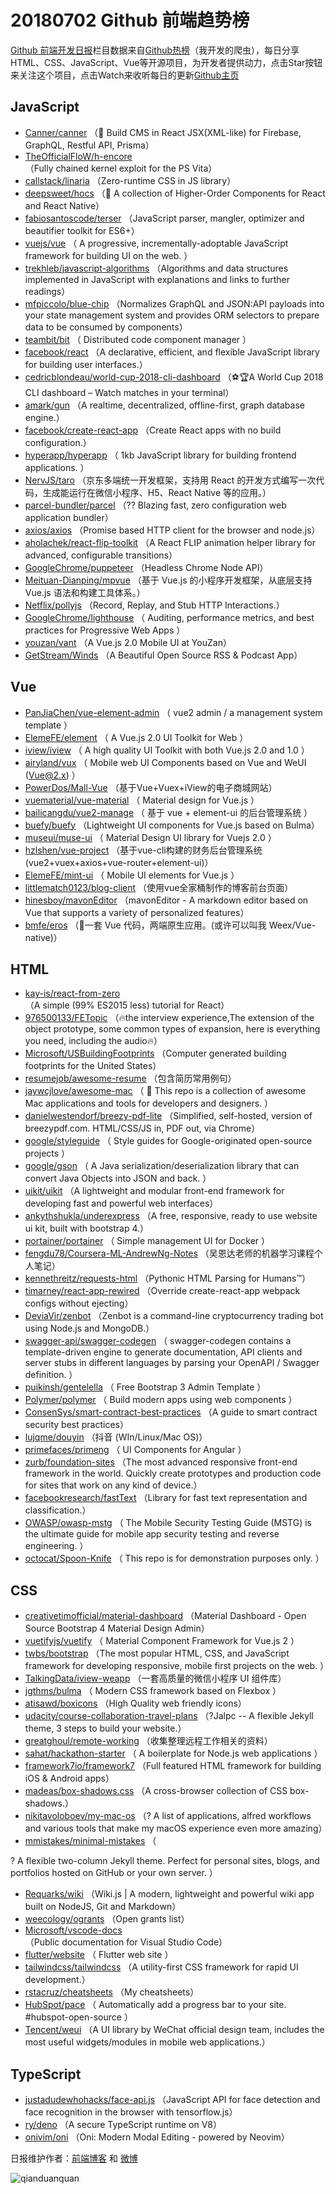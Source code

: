 # 20180702 Github 前端趋势榜

[Github 前端开发日报](https://qdkfweb.cn/c/news)栏目数据来自[Github热榜](https://github.qdkfweb.cn/)（我开发的爬虫），每日分享HTML、CSS、JavaScript、Vue等开源项目，为开发者提供动力，点击Star按钮来关注这个项目，点击Watch来收听每日的更新[Github主页](https://github.com/kujian/githubTrending)
## JavaScript

* [Canner/canner](https://github.com/Canner/canner) （📡 Build CMS in React JSX(XML-like) for Firebase, GraphQL, Restful API, Prisma）
* [TheOfficialFloW/h-encore](https://github.com/TheOfficialFloW/h-encore) （Fully chained kernel exploit for the PS Vita）
* [callstack/linaria](https://github.com/callstack/linaria) （Zero-runtime CSS in JS library）
* [deepsweet/hocs](https://github.com/deepsweet/hocs) （🍱 A collection of Higher-Order Components for React and React Native）
* [fabiosantoscode/terser](https://github.com/fabiosantoscode/terser) （JavaScript parser, mangler, optimizer and beautifier toolkit for ES6+）
* [vuejs/vue](https://github.com/vuejs/vue) （
        A progressive, incrementally-adoptable JavaScript framework for building UI on the web.
      ）
* [trekhleb/javascript-algorithms](https://github.com/trekhleb/javascript-algorithms) （Algorithms and data structures implemented in JavaScript with explanations and links to further readings）
* [mfpiccolo/blue-chip](https://github.com/mfpiccolo/blue-chip) （Normalizes GraphQL and JSON:API payloads into your state management system and provides ORM selectors to prepare data to be consumed by components）
* [teambit/bit](https://github.com/teambit/bit) （
        Distributed code component manager
      ）
* [facebook/react](https://github.com/facebook/react) （A declarative, efficient, and flexible JavaScript library for building user interfaces.）
* [cedricblondeau/world-cup-2018-cli-dashboard](https://github.com/cedricblondeau/world-cup-2018-cli-dashboard) （⚽🏆A World Cup 2018 CLI dashboard – Watch matches in your terminal）
* [amark/gun](https://github.com/amark/gun) （A realtime, decentralized, offline-first, graph database engine.）
* [facebook/create-react-app](https://github.com/facebook/create-react-app) （Create React apps with no build configuration.）
* [hyperapp/hyperapp](https://github.com/hyperapp/hyperapp) （
        1kb JavaScript library for building frontend applications.
      ）
* [NervJS/taro](https://github.com/NervJS/taro) （京东多端统一开发框架，支持用 React 的开发方式编写一次代码，生成能运行在微信小程序、H5、React Native 等的应用。）
* [parcel-bundler/parcel](https://github.com/parcel-bundler/parcel) （?? Blazing fast, zero configuration web application bundler）
* [axios/axios](https://github.com/axios/axios) （Promise based HTTP client for the browser and node.js）
* [aholachek/react-flip-toolkit](https://github.com/aholachek/react-flip-toolkit) （A React FLIP animation helper library for advanced, configurable transitions）
* [GoogleChrome/puppeteer](https://github.com/GoogleChrome/puppeteer) （Headless Chrome Node API）
* [Meituan-Dianping/mpvue](https://github.com/Meituan-Dianping/mpvue) （基于 Vue.js 的小程序开发框架，从底层支持 Vue.js 语法和构建工具体系。）
* [Netflix/pollyjs](https://github.com/Netflix/pollyjs) （Record, Replay, and Stub HTTP Interactions.）
* [GoogleChrome/lighthouse](https://github.com/GoogleChrome/lighthouse) （
        Auditing, performance metrics, and best practices for Progressive Web Apps
      ）
* [youzan/vant](https://github.com/youzan/vant) （A Vue.js 2.0 Mobile UI at YouZan）
* [GetStream/Winds](https://github.com/GetStream/Winds) （A Beautiful Open Source RSS &amp; Podcast App）

## Vue

* [PanJiaChen/vue-element-admin](https://github.com/PanJiaChen/vue-element-admin) （
        vue2 admin / a management system template
      ）
* [ElemeFE/element](https://github.com/ElemeFE/element) （
        A Vue.js 2.0 UI Toolkit for Web
      ）
* [iview/iview](https://github.com/iview/iview) （
        A high quality UI Toolkit with both Vue.js 2.0 and 1.0
      ）
* [airyland/vux](https://github.com/airyland/vux) （
        Mobile web UI Components based on Vue and WeUI (Vue@2.x)
      ）
* [PowerDos/Mall-Vue](https://github.com/PowerDos/Mall-Vue) （基于Vue+Vuex+iView的电子商城网站）
* [vuematerial/vue-material](https://github.com/vuematerial/vue-material) （
        Material design for Vue.js
      ）
* [bailicangdu/vue2-manage](https://github.com/bailicangdu/vue2-manage) （
        基于 vue + element-ui 的后台管理系统
      ）
* [buefy/buefy](https://github.com/buefy/buefy) （Lightweight UI components for Vue.js based on Bulma）
* [museui/muse-ui](https://github.com/museui/muse-ui) （
        Material Design UI library for Vuejs 2.0
      ）
* [hzlshen/vue-project](https://github.com/hzlshen/vue-project) （基于vue-cli构建的财务后台管理系统(vue2+vuex+axios+vue-router+element-ui)）
* [ElemeFE/mint-ui](https://github.com/ElemeFE/mint-ui) （
        Mobile UI elements for Vue.js
      ）
* [littlematch0123/blog-client](https://github.com/littlematch0123/blog-client) （使用vue全家桶制作的博客前台页面）
* [hinesboy/mavonEditor](https://github.com/hinesboy/mavonEditor) （mavonEditor - A markdown editor based on Vue that supports a variety of personalized features）
* [bmfe/eros](https://github.com/bmfe/eros) （📱一套 Vue 代码，两端原生应用。(或许可以叫我 Weex/Vue-native)）

## HTML

* [kay-is/react-from-zero](https://github.com/kay-is/react-from-zero) （A simple (99% ES2015 less) tutorial for React）
* [976500133/FETopic](https://github.com/976500133/FETopic) （🔥the interview experience,The extension of the object prototype, some common types of expansion, here is everything you need, including the audio🔥）
* [Microsoft/USBuildingFootprints](https://github.com/Microsoft/USBuildingFootprints) （Computer generated building footprints for the United States）
* [resumejob/awesome-resume](https://github.com/resumejob/awesome-resume) （包含简历常用例句）
* [jaywcjlove/awesome-mac](https://github.com/jaywcjlove/awesome-mac) （
         This repo is a collection of awesome Mac applications and tools for developers and designers.
      ）
* [danielwestendorf/breezy-pdf-lite](https://github.com/danielwestendorf/breezy-pdf-lite) （Simplified, self-hosted, version of breezypdf.com. HTML/CSS/JS in, PDF out, via Chrome）
* [google/styleguide](https://github.com/google/styleguide) （
        Style guides for Google-originated open-source projects
      ）
* [google/gson](https://github.com/google/gson) （
        A Java serialization/deserialization library that can convert Java Objects into JSON and back.
      ）
* [uikit/uikit](https://github.com/uikit/uikit) （A lightweight and modular front-end framework for developing fast and powerful web interfaces）
* [ankythshukla/underexpress](https://github.com/ankythshukla/underexpress) （A free, responsive, ready to use website ui kit, built with bootstrap 4.）
* [portainer/portainer](https://github.com/portainer/portainer) （
        Simple management UI for Docker
      ）
* [fengdu78/Coursera-ML-AndrewNg-Notes](https://github.com/fengdu78/Coursera-ML-AndrewNg-Notes) （吴恩达老师的机器学习课程个人笔记）
* [kennethreitz/requests-html](https://github.com/kennethreitz/requests-html) （Pythonic HTML Parsing for Humans™）
* [timarney/react-app-rewired](https://github.com/timarney/react-app-rewired) （Override create-react-app webpack configs without ejecting）
* [DeviaVir/zenbot](https://github.com/DeviaVir/zenbot) （Zenbot is a command-line cryptocurrency trading bot using Node.js and MongoDB.）
* [swagger-api/swagger-codegen](https://github.com/swagger-api/swagger-codegen) （
        swagger-codegen contains a template-driven engine to generate documentation, API clients and server stubs in different languages by parsing your OpenAPI / Swagger definition.
      ）
* [puikinsh/gentelella](https://github.com/puikinsh/gentelella) （
        Free Bootstrap 3 Admin Template
      ）
* [Polymer/polymer](https://github.com/Polymer/polymer) （
        Build modern apps using web components
      ）
* [ConsenSys/smart-contract-best-practices](https://github.com/ConsenSys/smart-contract-best-practices) （A guide to smart contract security best practices）
* [lujqme/douyin](https://github.com/lujqme/douyin) （抖音 (WIn/Linux/Mac OS)）
* [primefaces/primeng](https://github.com/primefaces/primeng) （
        UI Components for Angular
      ）
* [zurb/foundation-sites](https://github.com/zurb/foundation-sites) （The most advanced responsive front-end framework in the world. Quickly create prototypes and production code for sites that work on any kind of device.）
* [facebookresearch/fastText](https://github.com/facebookresearch/fastText) （Library for fast text representation and classification.）
* [OWASP/owasp-mstg](https://github.com/OWASP/owasp-mstg) （
         The Mobile Security Testing Guide (MSTG) is the ultimate guide for mobile app security testing and reverse engineering.
      ）
* [octocat/Spoon-Knife](https://github.com/octocat/Spoon-Knife) （
        This repo is for demonstration purposes only.
      ）

## CSS

* [creativetimofficial/material-dashboard](https://github.com/creativetimofficial/material-dashboard) （Material Dashboard - Open Source Bootstrap 4 Material Design Admin）
* [vuetifyjs/vuetify](https://github.com/vuetifyjs/vuetify) （
        Material Component Framework for Vue.js 2
      ）
* [twbs/bootstrap](https://github.com/twbs/bootstrap) （The most popular HTML, CSS, and JavaScript framework for developing responsive, mobile first projects on the web.
      ）
* [TalkingData/iview-weapp](https://github.com/TalkingData/iview-weapp) （一套高质量的微信小程序 UI 组件库）
* [jgthms/bulma](https://github.com/jgthms/bulma) （
        Modern CSS framework based on Flexbox
      ）
* [atisawd/boxicons](https://github.com/atisawd/boxicons) （High Quality web friendly icons）
* [udacity/course-collaboration-travel-plans](https://github.com/udacity/course-collaboration-travel-plans) （?Jalpc -- A flexible Jekyll theme, 3 steps to build your website.）
* [greatghoul/remote-working](https://github.com/greatghoul/remote-working) （收集整理远程工作相关的资料）
* [sahat/hackathon-starter](https://github.com/sahat/hackathon-starter) （
        A boilerplate for Node.js web applications
      ）
* [framework7io/framework7](https://github.com/framework7io/framework7) （Full featured HTML framework for building iOS &amp; Android apps）
* [madeas/box-shadows.css](https://github.com/madeas/box-shadows.css) （A cross-browser collection of CSS box-shadows.）
* [nikitavoloboev/my-mac-os](https://github.com/nikitavoloboev/my-mac-os) （? A list of applications, alfred workflows and various tools that make my macOS experience even more amazing）
* [mmistakes/minimal-mistakes](https://github.com/mmistakes/minimal-mistakes) （
        
? A flexible two-column Jekyll theme. Perfect for personal sites, blogs, and portfolios hosted on GitHub or your own server.
      ）
* [Requarks/wiki](https://github.com/Requarks/wiki) （Wiki.js | A modern, lightweight and powerful wiki app built on NodeJS, Git and Markdown）
* [weecology/ogrants](https://github.com/weecology/ogrants) （Open grants list）
* [Microsoft/vscode-docs](https://github.com/Microsoft/vscode-docs) （Public documentation for Visual Studio Code）
* [flutter/website](https://github.com/flutter/website) （
        Flutter web site
      ）
* [tailwindcss/tailwindcss](https://github.com/tailwindcss/tailwindcss) （A utility-first CSS framework for rapid UI development.）
* [rstacruz/cheatsheets](https://github.com/rstacruz/cheatsheets) （My cheatsheets）
* [HubSpot/pace](https://github.com/HubSpot/pace) （
        Automatically add a progress bar to your site. #hubspot-open-source
      ）
* [Tencent/weui](https://github.com/Tencent/weui) （A UI library by WeChat official design team, includes the most useful widgets/modules in mobile web applications.）

## TypeScript

* [justadudewhohacks/face-api.js](https://github.com/justadudewhohacks/face-api.js) （JavaScript API for face detection and face recognition in the browser with tensorflow.js）
* [ry/deno](https://github.com/ry/deno) （A secure TypeScript runtime on V8）
* [onivim/oni](https://github.com/onivim/oni) （Oni: Modern Modal Editing - powered by Neovim）


日报维护作者：[前端博客](https://qdkfweb.cn/) 和 [微博](https://qdkfweb.cn/go/weibo)

![qianduanquan](https://user-images.githubusercontent.com/3055447/38468989-651132ac-3b80-11e8-8e6b-15122322a9d7.png)
